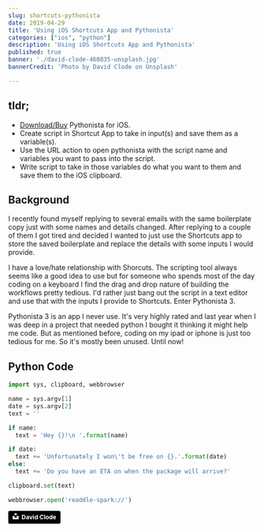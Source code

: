 ```yaml
---
slug: shortcuts-pythonista
date: 2019-04-29
title: 'Using iOS Shortcuts App and Pythonista'
categories: ["ios", "python"]
description: 'Using iOS Shortcuts App and Pythonista'
published: true
banner: './david-clode-460835-unsplash.jpg'
bannerCredit: 'Photo by David Clode on Unsplash'

---
```


## tldr;

- [Download/Buy](https://omz-software.com/pythonista/) Pythonista for iOS.
- Create script in Shortcut App to take in input(s) and save them as a variable(s).
- Use the URL action to open pythonista with the script name and variables you want to pass into the script.
- Write script to take in those variables do what you want to them and save them to the iOS clipboard.

## Background

I recently found myself replying to several emails with the same boilerplate copy just with some names and details changed. After replying to a couple of them I got tired and decided I wanted to just use the Shortcuts app to store the saved boilerplate and replace the details with some inputs I would provide.

I have a love/hate relationship with Shorcuts. The scripting tool always seems like a good idea to use but for someone who spends most of the day coding on a keyboard I find the drag and drop nature of building the workflows pretty tedious. I'd rather just bang out the script in a text editor and use that with the inputs I provide to Shortcuts. Enter Pythonista 3.

Pythonista 3 is an app I never use. It's very highly rated and last year when I was deep in a project that needed python I bought it thinking it might help me code. But as mentioned before, coding on my ipad or iphone is just too tedious for me. So it's mostly been unused. Until now!

## Python Code

```python
import sys, clipboard, webbrowser

name = sys.argv[1]
date = sys.argv[2]
text = ''

if name:
  text = 'Hey {}!\n '.format(name)

if date:
  text += 'Unfortunately I won\'t be free on {}.'.format(date)
else:
  text += 'Do you have an ETA on when the package will arrive?'

clipboard.set(text)

webbrowser.open('readdle-spark://')
```

<a style="background-color:black;color:white;text-decoration:none;padding:4px 6px;font-family:-apple-system, BlinkMacSystemFont, &quot;San Francisco&quot;, &quot;Helvetica Neue&quot;, Helvetica, Ubuntu, Roboto, Noto, &quot;Segoe UI&quot;, Arial, sans-serif;font-size:12px;font-weight:bold;line-height:1.2;display:inline-block;border-radius:3px" href="https://unsplash.com/@davidclode?utm_medium=referral&amp;utm_campaign=photographer-credit&amp;utm_content=creditBadge" target="_blank" rel="noopener noreferrer" title="Download free do whatever you want high-resolution photos from David Clode"><span style="display:inline-block;padding:2px 3px"><svg xmlns="http://www.w3.org/2000/svg" style="height:12px;width:auto;position:relative;vertical-align:middle;top:-2px;fill:white" viewBox="0 0 32 32"><title>unsplash-logo</title><path d="M10 9V0h12v9H10zm12 5h10v18H0V14h10v9h12v-9z"></path></svg></span><span style="display:inline-block;padding:2px 3px">David Clode</span></a>
